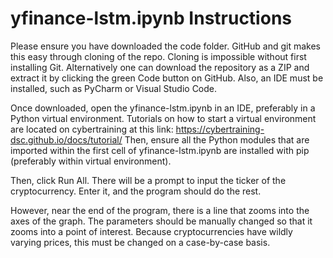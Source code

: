 # yfinance-lstm.ipynb Instructions

Please ensure you have downloaded the code folder. GitHub and git makes this easy
through cloning of the repo. Cloning is impossible without first installing Git.
Alternatively one can download the repository as a ZIP and extract it by clicking
the green Code button on GitHub. Also, an IDE must be installed, such as PyCharm 
or Visual Studio Code.


Once downloaded, open the yfinance-lstm.ipynb in an IDE, preferably in a Python
virtual environment. Tutorials on how to start a virtual environment are located on
cybertraining at this link: <https://cybertraining-dsc.github.io/docs/tutorial/>
Then, ensure all the Python modules that are imported
within the first cell of yfinance-lstm.ipynb are installed with pip (preferably
within virtual environment).

Then, click Run All. There will be a prompt to input the ticker of the cryptocurrency.
Enter it, and the program should do the rest.

However, near the end of the program, there is a line that zooms into the axes of
the graph. The parameters should be manually changed so that it zooms into a point
of interest. Because cryptocurrencies have wildly varying prices, this must be
changed on a case-by-case basis.
